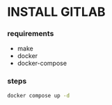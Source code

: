 # INSTALL GITLAB

### requirements

- make
- docker
- docker-compose

### steps

```bash
docker compose up -d
```